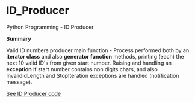 # ID_Producer
Python Programming - ID Producer

**Summary**

Valid ID numbers producer main function - 
Process performed both by an **iterator class** and also **generator function** methods, printing (each) the next 10 valid ID's from given start number. Raising and handling an **exception** if start number contains non digits chars, and also InvalidIdLength and StopIteration exceptions are handled (notification message).

[See ID Producer code](https://github.com/amirnavon/ID_Producer/commit/99bff4364c90561da6fe5ff0e8ac9f254c298d8f)
